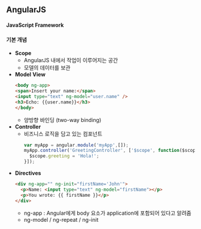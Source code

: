 ## AngularJS

#### JavaScript Framework 

#### 기본 개념

- __Scope__
  - AngularJS 내에서 작업이 이루어지는 공간
  - 모델의 데이터를 보관  
- __Model__ __View__
  ~~~html
  <body ng-app>
  <span>Insert your name:</span>
  <input type="text" ng-model="user.name" />
  <h3>Echo: {{user.name}}</h3>
  </body>
  ~~~
  - 양방향 바인딩 (two-way binding)
- __Controller__
  - 비즈니스 로직을 담고 있는 컴포넌트 
    ~~~js
    var myApp = angular.module('myApp',[]);
    myApp.controller('GreetingController', ['$scope', function($scope) {
      $scope.greeting = 'Hola!';
    }]);
    ~~~
- __Directives__
  ~~~html
  <div ng-app="" ng-init="firstName='John'">
    <p>Name: <input type="text" ng-model="firstName"></p>
    <p>You wrote: {{ firstName }}</p>
  </div>
  ~~~
  - ng-app : Angular에게 body 요소가 application에 포함되어 있다고 알려줌
  - ng-model / ng-repeat / ng-init 













